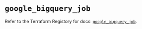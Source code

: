 # `google_bigquery_job`

Refer to the Terraform Registory for docs: [`google_bigquery_job`](https://registry.terraform.io/providers/hashicorp/google/4.65.2/docs/resources/bigquery_job).
